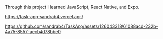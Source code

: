 Through this project I learned JavaScript, React Native, and Expo.

https://task-app-sandrab4.vercel.app/

https://github.com/sandrab4/TaskApp/assets/126043318/61088acd-232b-4a75-8557-aecb4d78bbe0

